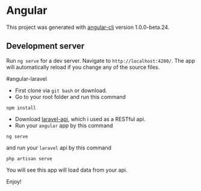 # Angular

This project was generated with [angular-cli](https://github.com/angular/angular-cli) version 1.0.0-beta.24.

## Development server
Run `ng serve` for a dev server. Navigate to `http://localhost:4200/`.
 The app will automatically reload if you change any of the source files.

#angular-laravel

- First clone via `git bash` or download.
- Go to your root folder and run this command
```
npm install
```
- Download [laravel-api](aravel-api), which i used as a RESTful api.
- Run your `angular` app by this command
```
ng serve
```
and run your `laravel` api by this command
```
php artisan serve
```
You will see this app will load data from your api.

Enjoy!
